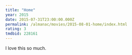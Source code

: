 ```yaml
---
title: "Home"
year: 2015
date: 2015-07-31T23:00:00.000Z
permalink: /almanac/movies/2015-08-01-home/index.html
rating: 3
tmdbid: 228161
---
```


I love this so much.